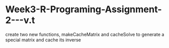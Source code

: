 # Week3-R-Programing-Assignment-2---v.t
create two new functions, makeCacheMatrix and cacheSolve to generate a special matrix and cache its inverse
